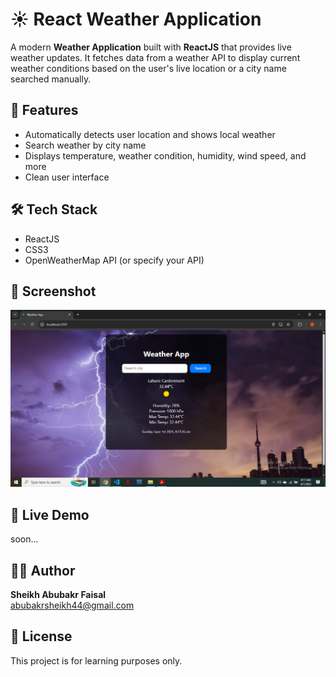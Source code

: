 # ☀️ React Weather Application

A modern **Weather Application** built with **ReactJS** that provides live weather updates. It fetches data from a weather API to display current weather conditions based on the user's live location or a city name searched manually.

## 🚀 Features

- Automatically detects user location and shows local weather  
- Search weather by city name  
- Displays temperature, weather condition, humidity, wind speed, and more  
- Clean user interface  

## 🛠️ Tech Stack

- ReactJS  
- CSS3  
- OpenWeatherMap API (or specify your API)  

## 📸 Screenshot

![Screenshot](public/Screenshot.png)

## 🎯 Live Demo

soon...

## 👨‍💻 Author

**Sheikh Abubakr Faisal**  
[abubakrsheikh44@gmail.com](mailto:abubakrsheikh44@gmail.com)

## 📄 License

This project is for learning purposes only.

